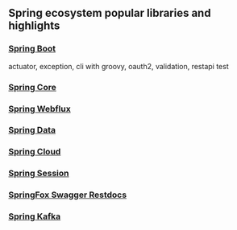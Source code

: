## Spring ecosystem popular libraries and highlights
### [Spring Boot](https://github.com/thuhuongtran/bi-spring-eco/tree/master/boot)
actuator, exception, cli with groovy, oauth2, validation, restapi test
### [Spring Core](https://github.com/thuhuongtran/bi-spring-eco/tree/master/core)
### [Spring Webflux](https://github.com/thuhuongtran/bi-spring-eco/tree/master/webflux)
### [Spring Data](https://github.com/thuhuongtran/bi-spring-eco/tree/master/data)
### [Spring Cloud](https://github.com/thuhuongtran/bi-spring-eco/tree/master/cloud)
### [Spring Session](https://github.com/thuhuongtran/bi-spring-eco/tree/master/session)
### [SpringFox Swagger Restdocs](https://github.com/thuhuongtran/bi-spring-eco/tree/master/springfox-swagger)
### [Spring Kafka](https://github.com/thuhuongtran/bi-spring-eco/tree/master/kafka)